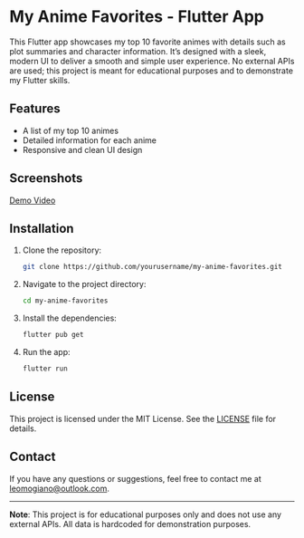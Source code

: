 # My Anime Favorites - Flutter App

This Flutter app showcases my top 10 favorite animes with details such as plot summaries and character information. It’s designed with a sleek, modern UI to deliver a smooth and simple user experience. No external APIs are used; this project is meant for educational purposes and to demonstrate my Flutter skills.

## Features

- A list of my top 10 animes
- Detailed information for each anime
- Responsive and clean UI design

## Screenshots

[Demo Video](./screenshots/videos/demo.mp4 "Demo Video")

## Installation

1. Clone the repository:
   ```bash
   git clone https://github.com/yourusername/my-anime-favorites.git
    ```
2. Navigate to the project directory:
    ```bash
    cd my-anime-favorites
    ```
3. Install the dependencies:
    ```bash
    flutter pub get
    ```
4. Run the app:
    ```bash
    flutter run
    ```

## License

This project is licensed under the MIT License. See the [LICENSE](LICENSE) file for details.

## Contact

If you have any questions or suggestions, feel free to contact me at [leomogiano@outlook.com](mailto:leomogiano@outlook.com).

---

**Note**: This project is for educational purposes only and does not use any external APIs. All data is hardcoded for demonstration purposes.

